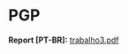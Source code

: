 # PGP

**Report [PT-BR]:** [trabalho3.pdf](https://github.com/EffectRenan/Undergraduate_Computer_Science/blob/INE5429/t3/trabalho3.pdf)
